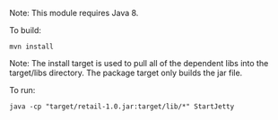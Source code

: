 Note: This module requires Java 8.

To build:

    mvn install

Note: The install target is used to pull all of the dependent libs
 into the target/libs directory. The package target only builds the jar file.

To run:


    java -cp "target/retail-1.0.jar:target/lib/*" StartJetty
